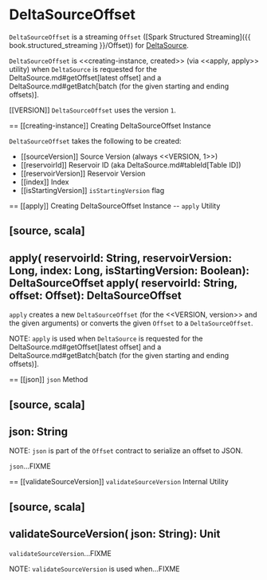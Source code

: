 # DeltaSourceOffset

`DeltaSourceOffset` is a streaming `Offset` ([Spark Structured Streaming]({{ book.structured_streaming }}/Offset)) for [DeltaSource](DeltaSource.md).

`DeltaSourceOffset` is <<creating-instance, created>> (via <<apply, apply>> utility) when `DeltaSource` is requested for the DeltaSource.md#getOffset[latest offset] and a DeltaSource.md#getBatch[batch (for the given starting and ending offsets)].

[[VERSION]]
`DeltaSourceOffset` uses the version `1`.

== [[creating-instance]] Creating DeltaSourceOffset Instance

`DeltaSourceOffset` takes the following to be created:

* [[sourceVersion]] Source Version (always <<VERSION, 1>>)
* [[reservoirId]] Reservoir ID (aka DeltaSource.md#tableId[Table ID])
* [[reservoirVersion]] Reservoir Version
* [[index]] Index
* [[isStartingVersion]] `isStartingVersion` flag

== [[apply]] Creating DeltaSourceOffset Instance -- `apply` Utility

[source, scala]
----
apply(
  reservoirId: String,
  reservoirVersion: Long,
  index: Long,
  isStartingVersion: Boolean): DeltaSourceOffset
apply(
  reservoirId: String,
  offset: Offset): DeltaSourceOffset
----

`apply` creates a new `DeltaSourceOffset` (for the <<VERSION, version>> and the given arguments) or converts the given `Offset` to a `DeltaSourceOffset`.

NOTE: `apply` is used when `DeltaSource` is requested for the DeltaSource.md#getOffset[latest offset] and a DeltaSource.md#getBatch[batch (for the given starting and ending offsets)].

== [[json]] `json` Method

[source, scala]
----
json: String
----

NOTE: `json` is part of the `Offset` contract to serialize an offset to JSON.

`json`...FIXME

== [[validateSourceVersion]] `validateSourceVersion` Internal Utility

[source, scala]
----
validateSourceVersion(
  json: String): Unit
----

`validateSourceVersion`...FIXME

NOTE: `validateSourceVersion` is used when...FIXME
